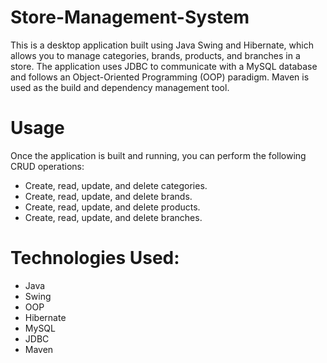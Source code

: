 # Store-Management-System
This is a desktop application built using Java Swing and Hibernate, which allows you to manage categories, brands, products, and branches in a store. The application uses JDBC to communicate with a MySQL database and follows an Object-Oriented Programming (OOP) paradigm. Maven is used as the build and dependency management tool.

# Usage
Once the application is built and running, you can perform the following CRUD operations:

- Create, read, update, and delete categories.
- Create, read, update, and delete brands.
- Create, read, update, and delete products.
- Create, read, update, and delete branches.

# Technologies Used:

- Java
- Swing
- OOP
- Hibernate
- MySQL
- JDBC
- Maven
